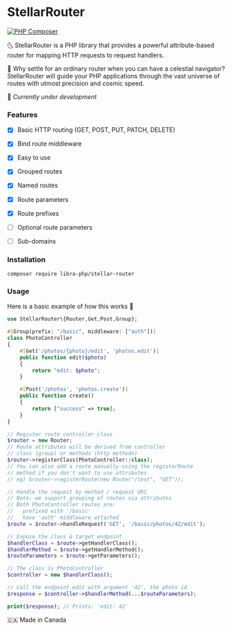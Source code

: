 # StellarRouter
[![PHP Composer](https://github.com/libra-php/stellar-router/actions/workflows/php.yml/badge.svg?branch=main)](https://github.com/libra-php/stellar-router/actions/workflows/php.yml)

🌜 StellarRouter is a PHP library that provides a powerful attribute-based router for mapping HTTP requests to request handlers.

🌟 Why settle for an ordinary router when you can have a celestial navigator? StellarRouter will guide your PHP applications through the vast universe of routes with utmost precision and cosmic speed.

👷 *Currently under development*


### Features
- [x] Basic HTTP routing (GET, POST, PUT, PATCH, DELETE)
- [x] Bind route middleware
- [x] Easy to use
- [x] Grouped routes
- [x] Named routes
- [x] Route parameters
- [x] Route prefixes
- [ ] Optional route parameters
- [ ] Sub-domains
 
 
### Installation

`composer require libra-php/stellar-router`


### Usage

Here is a basic example of how this works 🚀

```php
use StellarRouter\{Router,Get,Post,Group};

#[Group(prefix: "/basic", middleware: ["auth"])]
class PhotoController
{
    #[Get('/photos/{photo}/edit', 'photos.edit')]
    public function edit($photo) 
    {
        return "edit: $photo";
    }

    #[Post('/photos', 'photos.create')]
    public function create() 
    {
        return ["success" => true];
    }
}

// Register route controller class
$router = new Router;
// Route attributes will be derived from controller 
// class (group) or methods (http methods)
$router->registerClass(PhotoController::class);
// You can also add a route manually using the registerRoute 
// method if you don't want to use attributes
// eg) $router->registerRoute(new Route("/test", "GET"));

// Handle the request by method / request URI
// Note: we support grouping of routes via attributes
// Both PhotoController routes are: 
//   prefixed with '/basic'
//   have 'auth' middleware attached
$route = $router->handleRequest('GET', '/basic/photos/42/edit');

// Expose the class & target endpoint
$handlerClass = $route->getHandlerClass();
$handlerMethod = $route->getHandlerMethod();
$routeParameters = $route->getParameters();

// The class is PhotoController
$controller = new $handlerClass();

// Call the endpoint edit with argument '42', the photo id
$response = $controller->$handlerMethod(...$routeParameters);

print($response); // Prints: 'edit: 42'
```

🇨🇦 Made in Canada
